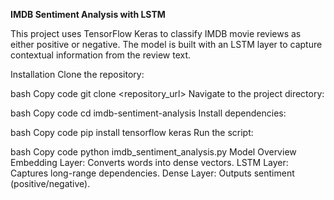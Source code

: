 **IMDB Sentiment Analysis with LSTM**

This project uses TensorFlow Keras to classify IMDB movie reviews as either positive or negative. The model is built with an LSTM layer to capture contextual information from the review text.

Installation
Clone the repository:

bash
Copy code
git clone <repository_url>
Navigate to the project directory:

bash
Copy code
cd imdb-sentiment-analysis
Install dependencies:

bash
Copy code
pip install tensorflow keras
Run the script:

bash
Copy code
python imdb_sentiment_analysis.py
Model Overview
Embedding Layer: Converts words into dense vectors.
LSTM Layer: Captures long-range dependencies.
Dense Layer: Outputs sentiment (positive/negative).

